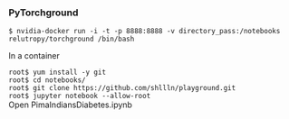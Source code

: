 ### PyTorchground

`$ nvidia-docker run -i -t -p 8888:8888 -v directory_pass:/notebooks relutropy/torchground /bin/bash`  

In a container  

`root$ yum install -y git`  
`root$ cd notebooks/`  
`root$ git clone https://github.com/shllln/playground.git`  
`root$ jupyter notebook --allow-root`  
Open PimaIndiansDiabetes.ipynb  
